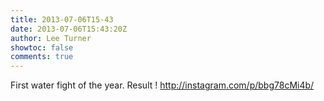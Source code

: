 ```yaml
---
title: 2013-07-06T15-43
date: 2013-07-06T15:43:20Z
author: Lee Turner
showtoc: false
comments: true
---
```


First water fight of the year. Result ! http://instagram.com/p/bbg78cMi4b/


